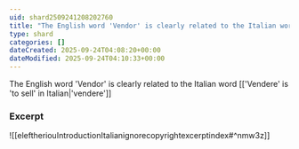 ```yaml
---
uid: shard2509241208202760
title: "The English word 'Vendor' is clearly related to the Italian word 'Vendere'"
type: shard
categories: []
dateCreated: 2025-09-24T04:08:20+00:00
dateModified: 2025-09-24T04:10:33+00:00
---
```

The English word 'Vendor' is clearly related to the Italian word [['Vendere' is 'to sell' in Italian|'vendere']]
### Excerpt
![[eleftheriouIntroductionItalianignorecopyrightexcerptindex#^nmw3z]]